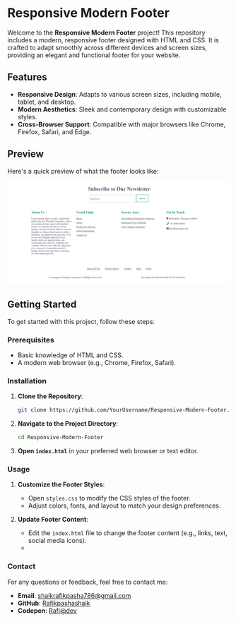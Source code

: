 # Responsive Modern Footer

Welcome to the **Responsive Modern Footer** project! This repository includes a modern, responsive footer designed with HTML and CSS. It is crafted to adapt smoothly across different devices and screen sizes, providing an elegant and functional footer for your website.

## Features

- **Responsive Design**: Adapts to various screen sizes, including mobile, tablet, and desktop.
- **Modern Aesthetics**: Sleek and contemporary design with customizable styles.
- **Cross-Browser Support**: Compatible with major browsers like Chrome, Firefox, Safari, and Edge.

## Preview

Here's a quick preview of what the footer looks like:

![image alt](https://github.com/Rafikpashashaik/Modern-Footer/blob/d936bef6df332d0a0fd1b2dc4a3f007ea74d19ee/Footer-Image.png)


## Getting Started

To get started with this project, follow these steps:

### Prerequisites

- Basic knowledge of HTML and CSS.
- A modern web browser (e.g., Chrome, Firefox, Safari).

### Installation

1. **Clone the Repository**:
   ```bash
   git clone https://github.com/YourUsername/Responsive-Modern-Footer.git
   ```

2. **Navigate to the Project Directory**:
   ```bash
   cd Responsive-Modern-Footer
   ```

3. **Open `index.html`** in your preferred web browser or text editor.

### Usage

1. **Customize the Footer Styles**:
   - Open `styles.css` to modify the CSS styles of the footer.
   - Adjust colors, fonts, and layout to match your design preferences.

2. **Update Footer Content**:
   - Edit the `index.html` file to change the footer content (e.g., links, text, social media icons).
   - 
### Contact

For any questions or feedback, feel free to contact me:

- **Email**: shaikrafikpasha786@gmail.com
- **GitHub**: [Rafikpashashaik](https://github.com/Rafikpashashaik)
- **Codepen**: [Rafi@dev](https://codepen.io/Rafael-007/pen/OJeELZX)

